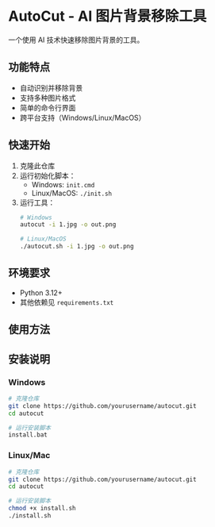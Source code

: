 # AutoCut - AI 图片背景移除工具

一个使用 AI 技术快速移除图片背景的工具。

## 功能特点

- 自动识别并移除背景
- 支持多种图片格式
- 简单的命令行界面
- 跨平台支持（Windows/Linux/MacOS）

## 快速开始

1. 克隆此仓库
2. 运行初始化脚本：
   - Windows: `init.cmd`
   - Linux/MacOS: `./init.sh`
3. 运行工具：
   ```bash
   # Windows
   autocut -i 1.jpg -o out.png
   
   # Linux/MacOS
   ./autocut.sh -i 1.jpg -o out.png
   ```

## 环境要求

- Python 3.12+
- 其他依赖见 `requirements.txt`

## 使用方法

## 安装说明

### Windows
```bash
# 克隆仓库
git clone https://github.com/yourusername/autocut.git
cd autocut

# 运行安装脚本
install.bat
```

### Linux/Mac
```bash
# 克隆仓库
git clone https://github.com/yourusername/autocut.git
cd autocut

# 运行安装脚本
chmod +x install.sh
./install.sh
```
